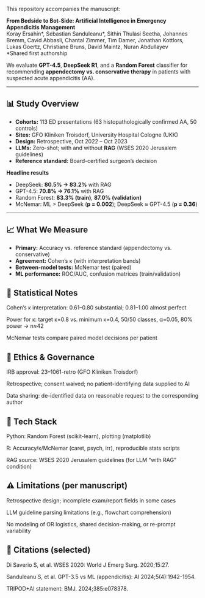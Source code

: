 This repository accompanies the manuscript:

**From Bedside to Bot-Side: Artificial Intelligence in Emergency Appendicitis Management**  
Koray Ersahin*, Sebastian Sanduleanu*, Sithin Thulasi Seetha, Johannes Bremm, Cavid Abbasli, Chantal Zimmer, Tim Damer, Jonathan Kottlors, Lukas Goertz, Christiane Bruns, David Maintz, Nuran Abdullayev  
*Shared first authorship

We evaluate **GPT-4.5**, **DeepSeek R1**, and a **Random Forest** classifier for recommending **appendectomy vs. conservative therapy** in patients with suspected acute appendicitis (AA).

---

## 📊 Study Overview

- **Cohorts:** 113 ED presentations (63 histopathologically confirmed AA, 50 controls)  
- **Sites:** GFO Kliniken Troisdorf, University Hospital Cologne (UKK)  
- **Design:** Retrospective, Oct 2022 – Oct 2023  
- **LLMs:** Zero-shot; with and without **RAG** (WSES 2020 Jerusalem guidelines)  
- **Reference standard:** Board-certified surgeon’s decision

**Headline results**

- DeepSeek: **80.5% → 83.2%** with RAG  
- GPT-4.5: **70.8% → 76.1%** with RAG  
- Random Forest: **83.3% (train)**, **87.0% (validation)**  
- McNemar: ML > DeepSeek (**p = 0.002**); DeepSeek ≈ GPT-4.5 (**p = 0.36**)

---

## 📈 What We Measure

- **Primary:** Accuracy vs. reference standard (appendectomy vs. conservative)  
- **Agreement:** Cohen’s κ (with interpretation bands)  
- **Between-model tests:** McNemar test (paired)  
- **ML performance:** ROC/AUC, confusion matrices (train/validation)

## 🧪 Statistical Notes
Cohen’s κ interpretation: 0.61–0.80 substantial; 0.81–1.00 almost perfect

Power for κ: target κ=0.8 vs. minimum κ=0.4, 50/50 classes, α=0.05, 80% power → n≈42

McNemar tests compare paired model decisions per patient

## 🔐 Ethics & Governance
IRB approval: 23–1061-retro (GFO Kliniken Troisdorf)

Retrospective; consent waived; no patient-identifying data supplied to AI

Data sharing: de-identified data on reasonable request to the corresponding author

## 🧰 Tech Stack
Python: Random Forest (scikit-learn), plotting (matplotlib)

R: Accuracy/κ/McNemar (caret, psych, irr), reproducible stats scripts

RAG source: WSES 2020 Jerusalem guidelines (for LLM “with RAG” condition)

## ⚠️ Limitations (per manuscript)
Retrospective design; incomplete exam/report fields in some cases

LLM guideline parsing limitations (e.g., flowchart comprehension)

No modeling of OR logistics, shared decision-making, or re-prompt variability

## 🧩 Citations (selected)
Di Saverio S, et al. WSES 2020: World J Emerg Surg. 2020;15:27.

Sanduleanu S, et al. GPT-3.5 vs ML (appendicitis): AI 2024;5(4):1942-1954.

TRIPOD+AI statement: BMJ. 2024;385:e078378.
